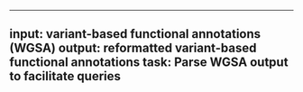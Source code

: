 -----
input: variant-based functional annotations (WGSA)
output: reformatted variant-based functional annotations
task: Parse WGSA output to facilitate queries
-----
